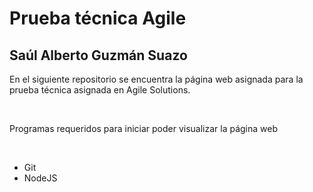 # Prueba técnica Agile

## **Saúl Alberto Guzmán Suazo**

<p>
En el siguiente repositorio se encuentra la página web asignada para la prueba técnica asignada en Agile Solutions.
</p><br>
<p>
Programas requeridos para iniciar poder visualizar la página web
</p><br>
<ul>
    <li>Git</li>
    <li>NodeJS</li>
</ul>
